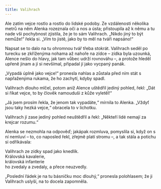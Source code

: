 ```yaml
---
title: Valihrach
---
```


Ale zatím vejce rostlo a rostlo do lidské podoby. Ze vzdálenosti několika metrů na něm Alenka rozeznala oči a nos a ústa; přistoupila až k němu a tu nade vši pochybnost zjistila, že je to sám Valihrach. „Nikdo jiný to být nemůže!“ řekla si. „Vím to jistě, jako by to měl na tváři napsáno!“

Napsat se to dalo na tu ohromnou tvář třeba stokrát. Valihrach seděl po turecku se zkříženýma nohama až nahoře na zídce – zídka byla uzounká, Alence nešlo do hlavy, jak tam vůbec udrží rovnováhu –, a protože hleděl upřeně jinam a jí si nevšímal, připadal jí jako vycpaný panák.

„Vypadá úplně jako vejce!“ pronesla nahlas a zůstala před ním stát s napřaženýma rukama, že ho zachytí, kdyby spadl.

Valihrach dlouho mlčel, potom aniž Alence uštědřil jediný pohled, řekl: „Dát si říkat vejce, to by člověk namouduši z kůže vyletěl!“

„Já jsem prosím řekla, že jenom tak vypadáte,“ mírnila to Alenka. „Vždyť jsou taky hezká vejce,“ obracela to v lichotku.

Valihrach jí zase jediný pohled neuštědřil a řekl: „Někteří lidé nemají za krejcar rozumu.“

Alenka se nezmohla na odpověď; jakápak rozmluva, pomyslila si, když on s ní nemluví – to, co naposled řekl, zřejmě platí stromu –, a tak stála a potichu si odříkávala:

Valihrach ze zídky spad jako knedlík.  
Královská kavalerie,  
královská infanterie  
ho zvedaly a zvedaly, a přece neuzvedly.

„Poslední řádek je na tu básničku moc dlouhý,“ pronesla polohlasem; že ji Valihrach uslyší, na to docela zapomněla.
